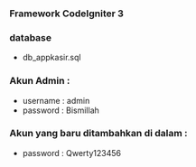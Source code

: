 ### Framework CodeIgniter 3

### database
  * db_appkasir.sql
### Akun Admin : 
  * username : admin 
  * password : Bismillah 

### Akun yang baru ditambahkan di dalam : 
  * password : Qwerty123456 

